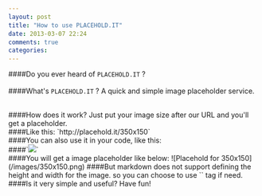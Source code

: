 ```yaml
---
layout: post
title: "How to use PLACEHOLD.IT"
date: 2013-03-07 22:24
comments: true
categories: 
---
```


####Do you ever heard of `PLACEHOLD.IT` ?
<br/>          
####What's `PLACEHOLD.IT` ? A quick and simple image placeholder service.
<!--more-->
<br/>  
####How does it work? Just put your image size after our URL and you'll get a placeholder.    
<br/>  
####Like this: `http://placehold.it/350x150`     
<br/>  
####You can also use it in your code, like this:     
<br/>  
####`<img src="http://placehold.it/350x150">`
<br/>  
####You will get a image placeholder like below:
![Placehold for 350x150](/images/350x150.png)        
####But markdown does not support defining the height and width for the image. so you can choose to use `<image>` tag if need.
<br/>  
####Is it very simple and useful? Have fun!